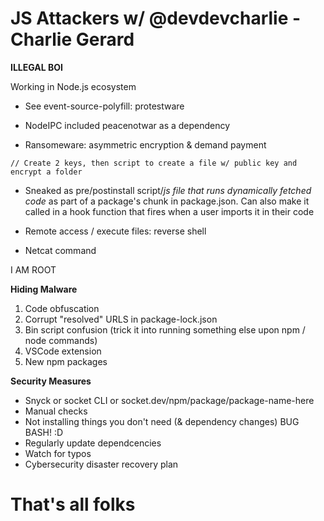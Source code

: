 # JS Attackers w/ @devdevcharlie - Charlie Gerard

**ILLEGAL BOI**

Working in Node.js ecosystem

- See event-source-polyfill: protestware
- NodeIPC included peacenotwar as a dependency

- Ransomeware: asymmetric encryption & demand payment

`// Create 2 keys, then script to create a file w/ public key and encrypt a folder`

- Sneaked as pre/postinstall script/*js file that runs dynamically fetched code* as part of a package's chunk in package.json. Can also make it called in a hook function that fires when a user imports it in their code

- Remote access / execute files: reverse shell
- Netcat command

I AM ROOT

**Hiding Malware**
1. Code obfuscation
2. Corrupt "resolved" URLS in package-lock.json
3. Bin script confusion (trick it into running something else upon npm / node commands)
4. VSCode extension
5. New npm packages

**Security Measures**
- Snyck or socket CLI or socket.dev/npm/package/package-name-here
- Manual checks
- Not installing things you don't need (& dependency changes) BUG BASH! :D
- Regularly update dependcencies
- Watch for typos
- Cybersecurity disaster recovery plan

# That's all folks #
